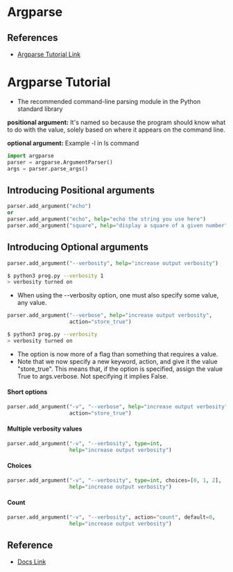 # Argparse

## References
* [Argparse Tutorial Link](https://docs.python.org/3/howto/argparse.html)

# Argparse Tutorial
* The recommended command-line parsing module in the Python standard library

**positional argument:** It's named so because the program should know what to do with the value, solely based on where it appears on the command line.

**optional argument:** Example -l in ls command

```python
import argparse
parser = argparse.ArgumentParser()
args = parser.parse_args()
```

## Introducing Positional arguments

```python
parser.add_argument("echo")
or
parser.add_argument("echo", help="echo the string you use here")
parser.add_argument("square", help="display a square of a given number", type=int)
```
## Introducing Optional arguments

```python
parser.add_argument("--verbosity", help="increase output verbosity")
```

```sh
$ python3 prog.py --verbosity 1
> verbosity turned on
```

* When using the --verbosity option, one must also specify some value, any value.

```python
parser.add_argument("--verbose", help="increase output verbosity",
                    action="store_true")
```

```sh
$ python3 prog.py --verbosity
> verbosity turned on
```

* The option is now more of a flag than something that requires a value.
* Note that we now specify a new keyword, action, and give it the value "store_true". This means that, if the option is specified, assign the value True to args.verbose. Not specifying it implies False.

#### Short options

```python
parser.add_argument("-v", "--verbose", help="increase output verbosity",
                    action="store_true")
```

#### Multiple verbosity values

```python
parser.add_argument("-v", "--verbosity", type=int,
                    help="increase output verbosity")
```

#### Choices

```python
parser.add_argument("-v", "--verbosity", type=int, choices=[0, 1, 2],
                    help="increase output verbosity")
```

#### Count

```python
parser.add_argument("-v", "--verbosity", action="count", default=0,
                    help="increase output verbosity")
```

## Reference
* [Docs Link](https://docs.python.org/3/howto/argparse.html)
